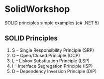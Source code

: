 # SolidWorkshop
SOLID principles simple examples (c# .NET 5)


## SOLID Principles
1. S – Single Responsibility Principle (SRP)
2. O – Open/Closed Principle (OCP)
3. L – Liskov Substitution Principle (LSP)
4. I – Interface Segregation Principle (ISP)
5. D – Dependency Inversion Principle (DIP)
